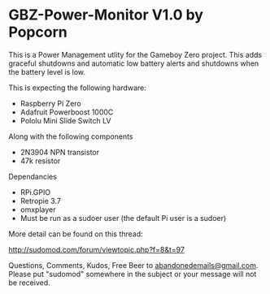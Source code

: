 # GBZ-Power-Monitor V1.0 by Popcorn

This is a Power Management utlity for the Gameboy Zero project.  This adds graceful shutdowns and automatic low battery alerts and shutdowns when the battery level is low.  

This is expecting the following hardware:

- Raspberry Pi Zero
- Adafruit Powerboost 1000C
- Pololu Mini Slide Switch LV

Along with the following components

- 2N3904 NPN transistor
- 47k resistor

Dependancies

- RPi.GPIO
- Retropie 3.7
- omxplayer
- Must be run as a sudoer user (the default Pi user is a sudoer)

More detail can be found on this thread:

http://sudomod.com/forum/viewtopic.php?f=8&t=97

Questions, Comments, Kudos, Free Beer to abandonedemails@gmail.com. Please put "sudomod" somewhere in the subject or your message will not be received.
